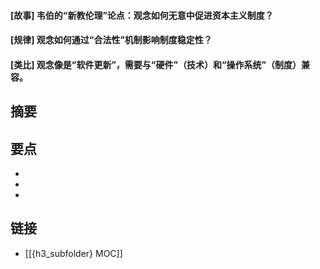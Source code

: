 #### [故事] 韦伯的“新教伦理”论点：观念如何无意中促进资本主义制度？


#### [规律] 观念如何通过“合法性”机制影响制度稳定性？


#### [类比] 观念像是“软件更新”，需要与“硬件”（技术）和“操作系统”（制度）兼容。


## 摘要


## 要点

- 
- 
- 

## 链接

- [[{h3_subfolder} MOC]]
